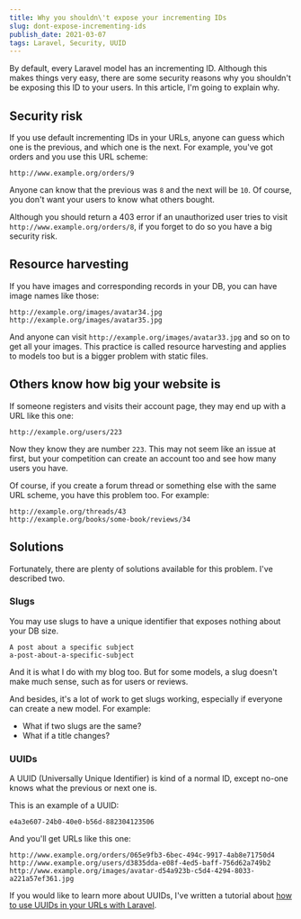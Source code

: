 ```yaml
---
title: Why you shouldn\'t expose your incrementing IDs
slug: dont-expose-incrementing-ids
publish_date: 2021-03-07
tags: Laravel, Security, UUID
---
```


By default, every Laravel model has an incrementing ID. Although this makes things very easy, there are some security reasons why you shouldn't be exposing this ID to your users. In this article, I'm going to explain why.

## Security risk

If you use default incrementing IDs in your URLs, anyone can guess which one is the previous, and which one is the next. For example, you've got orders and you use this URL scheme:

```url
http://www.example.org/orders/9
```

Anyone can know that the previous was `8` and the next will be `10`. Of course, you don't want your users to know what others bought.

Although you should return a 403 error if an unauthorized user tries to visit `http://www.example.org/orders/8`, if you forget to do so you have a big security risk.

## Resource harvesting

If you have images and corresponding records in your DB, you can have image names like those:

```url
http://example.org/images/avatar34.jpg
http://example.org/images/avatar35.jpg
```

And anyone can visit `http://example.org/images/avatar33.jpg` and so on to get all your images. This practice is called resource harvesting and applies to models too but is a bigger problem with static files.

## Others know how big your website is

If someone registers and visits their account page, they may end up with a URL like this one:

```url
http://example.org/users/223
```

Now they know they are number `223`. This may not seem like an issue at first, but your competition can create an account too and see how many users you have.

Of course, if you create a forum thread or something else with the same URL scheme, you have this problem too. For example:

```url
http://example.org/threads/43
http://example.org/books/some-book/reviews/34
```

## Solutions

Fortunately, there are plenty of solutions available for this problem. I've described two.

### Slugs

You may use slugs to have a unique identifier that exposes nothing about your DB size.

```url
A post about a specific subject
a-post-about-a-specific-subject
```

And it is what I do with my blog too. But for some models, a slug doesn't make much sense, such as for users or reviews.

And besides, it's a lot of work to get slugs working, especially if everyone can create a new model. For example:

- What if two slugs are the same?
- What if a title changes?

### UUIDs

A UUID (Universally Unique Identifier) is kind of a normal ID, except no-one knows what the previous or next one is.

This is an example of a UUID:

```string
e4a3e607-24b0-40e0-b56d-882304123506
```

And you'll get URLs like this one:

```url
http://www.example.org/orders/065e9fb3-6bec-494c-9917-4ab8e71750d4
http://www.example.org/users/d3835dda-e08f-4ed5-baff-756d62a749b2
http://www.example.org/images/avatar-d54a923b-c5d4-4294-8033-a221a57ef361.jpg
```

If you would like to learn more about UUIDs, I've written a tutorial about [how to use UUIDs in your URLs with Laravel](https://www.jeroenvanrensen.nl/blog/uuids-in-laravel).

